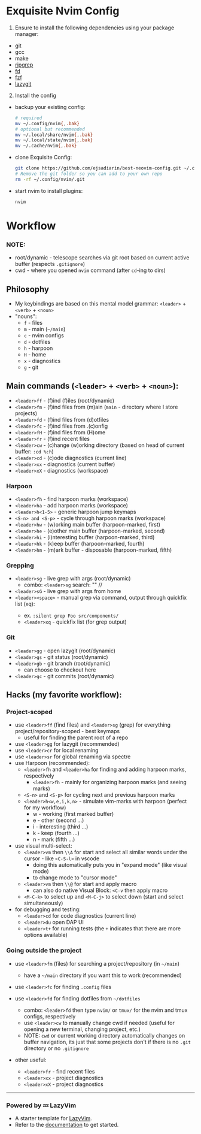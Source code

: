 # Exquisite Nvim Config
1. Ensure to install the following dependencies using your package manager:
- git
- gcc
- make
- [ripgrep](https://github.com/BurntSushi/ripgrep?tab=readme-ov-file#installation)
- [fd](https://github.com/sharkdp/fd#installation)
- [fzf](https://github.com/junegunn/fzf?tab=readme-ov-file#installation)
- [lazygit](https://github.com/jesseduffield/lazygit)

2. Install the config
- backup your existing config:
  ```bash
  # required
  mv ~/.config/nvim{,.bak}
  # optional but recommended
  mv ~/.local/share/nvim{,.bak}
  mv ~/.local/state/nvim{,.bak}
  mv ~/.cache/nvim{,.bak}
  ```

- clone Exquisite Config:
  ```bash
  git clone https://github.com/ejsadiarin/best-neovim-config.git ~/.config/nvim
  # Remove the git folder so you can add to your own repo
  rm -rf ~/.config/nvim/.git
  ```

- start nvim to install plugins:
  ```bash
  nvim
  ```

# Workflow
### NOTE:
- root/dynamic - telescope searches via git root based on current active buffer (respects `.gitignore`)
- cwd - where you opened `nvim` command (after `cd`-ing to dirs)

## Philosophy
- My keybindings are based on this mental model grammar:
`<leader>` + `<verb>` + `<noun>`
- "nouns":
  - `f` - files
  - `m` - main (`~/main`)
  - `c` - nvim configs
  - `d` - dotfiles
  - `h` - harpoon
  - `H` - home
  - `x` - diagnostics
  - `g` - git

## Main commands (`<leader>` + `<verb>` + `<noun>`):
- `<leader>ff` - (f)ind (f)iles (root/dynamic)
- `<leader>fm` - (f)ind files from (m)ain (`main` - directory where I store projects)
- `<leader>fd` - (f)ind files from (d)otfiles
- `<leader>fc` - (f)ind files from .(c)onfig
- `<leader>fH` - (f)ind files from (H)ome
- `<leader>fr` - (f)ind recent files
- `<leader>cw` - (c)hange (w)orking directory (based on head of current buffer: `:cd %:h`)
- `<leader>cd` - (c)ode diagnostics (current line)
- `<leader>xx` - diagnostics (current buffer)
- `<leader>xX` - diagnostics (workspace)
### Harpoon
- `<leader>fh` - find harpoon marks (workspace)
- `<leader>ha` - add harpoon marks (workspace)
- `<leader>h<1-5>` - generic harpoon jump keymaps
- `<S-n> and <S-p>` - cycle through harpoon marks (workspace)
- `<leader>hw` - (w)orking main buffer (harpoon-marked, first)
- `<leader>he` - (e)other main buffer (harpoon-marked, second)
- `<leader>hi` - (i)nteresting buffer (harpoon-marked, third)
- `<leader>hk` - (k)eep buffer (harpoon-marked, fourth)
- `<leader>hm` - (m)ark buffer - disposable (harpoon-marked, fifth)
### Grepping
- `<leader>sg` - live grep with args (root/dynamic)
  - combo: `<leader>sg` search: "<prompt>" <path>/<to>/<search>
- `<leader>sG` - live grep with args from home
- `<leader><space>` - manual grep via command, output through quickfix list (<leader>xq):
  - ex. `:silent grep Foo src/components/`
  - `<leader>xq` - quickfix list (for grep output)
### Git
- `<leader>gg` - open lazygit (root/dynamic)
- `<leader>gs` - git status (root/dynamic)
- `<leader>gb` - git branch (root/dynamic)
  - can choose to checkout here 
- `<leader>gc` - git commits (root/dynamic)

## Hacks (my favorite workflow):
### Project-scoped
- use `<leader>ff` (find files) and `<leader>sg` (grep) for everything project/repository-scoped - best keymaps
  - useful for finding the parent root of a repo
- use `<leader>gg` for lazygit (recommended)
- use `<leader>cr` for local renaming
- use `<leader>sr` for global renaming via spectre
- use Harpoon (recommended):
  - `<leader>fh` and `<leader>ha` for finding and adding harpoon marks, respectively
    - `<leader>fh` - mainly for organizing harpoon marks (and seeing marks)
  - `<S-n>` and `<S-p>` for cycling next and previous harpoon marks
  - `<leader>h<w,e,i,k,n>` - simulate vim-marks with harpoon (perfect for my workflow)
    - w - working (first marked buffer)
    - e - other (second ...)
    - i - interesting (third ...)
    - k - keep (fourth ...)
    - n - mark (fifth ...)
- use visual multi-select:  
  - `<leader>vm` then `\\A` for start and select all similar words under the cursor - like `<C-S-l>` in vscode
    - doing this automatically puts you in "expand mode" (like visual mode)
    - <tab> to change mode to "cursor mode"
  - `<leader>vm` then `\\@` for start and apply macro
    - can also do native Visual Block: `<C-v` then apply macro
  - `<M-C-k>` to select up and `<M-C-j>` to select down (start and select simultaneously)
- for debugging and testing:
  - `<leader>cd` for code diagnostics (current line)
  - `<leader>du` open DAP UI
  - `<leader>t+` for running tests (the `+` indicates that there are more options available)

### Going outside the project
- use `<leader>fm` (files) for searching a project/repository (in `~/main`)
  - have a `~/main` directory if you want this to work (recommended)
- use `<leader>fc` for finding `.config` files
- use `<leader>fd` for finding dotfiles from `~/dotfiles`
  - combo: `<leader>fd` then type `nvim/` or `tmux/` for the nvim and tmux configs, respectively
  - use `<leader>cw` to manually change cwd if needed (useful for opening a new terminal, changing project, etc.)
  - NOTE: `cwd` or current working directory automatically changes on buffer navigation, its just that some projects don't if there is no `.git` directory or no `.gitignore`

- other useful:
  - `<leader>fr` - find recent files
  - `<leader>xx` - project diagnostics
  - `<leader>xX` - project diagnostics


---
### Powered by 💤 LazyVim
  - A starter template for [LazyVim](https://github.com/LazyVim/LazyVim).
  - Refer to the [documentation](https://lazyvim.github.io/installation) to get started.
